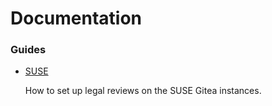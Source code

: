 # Documentation

### Guides

* [SUSE](SUSE.md)

  How to set up legal reviews on the SUSE Gitea instances.
